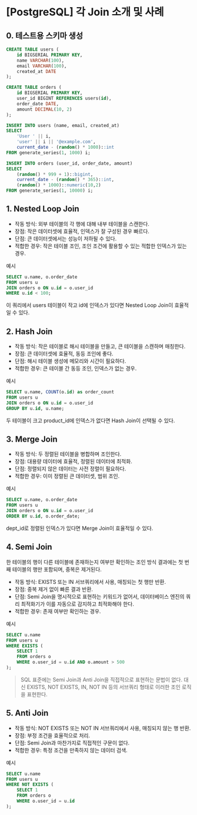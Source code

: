 # [PostgreSQL] 각 Join 소개 및 사례


## 0. 테스트용 스키마 생성

```sql
CREATE TABLE users (
    id BIGSERIAL PRIMARY KEY,
    name VARCHAR(100),
    email VARCHAR(100),
    created_at DATE
);

CREATE TABLE orders (
    id BIGSERIAL PRIMARY KEY,
    user_id BIGINT REFERENCES users(id),
    order_date DATE,
    amount DECIMAL(10, 2)
);
```

```sql
INSERT INTO users (name, email, created_at)
SELECT 
    'User ' || i,
    'user' || i || '@example.com',
    current_date - (random() * 1000)::int
FROM generate_series(1, 1000) i;

INSERT INTO orders (user_id, order_date, amount)
SELECT 
    (random() * 999 + 1)::bigint,
    current_date - (random() * 365)::int,
    (random() * 1000)::numeric(10,2)
FROM generate_series(1, 10000) i;
```

## 1. Nested Loop Join

- 작동 방식: 외부 테이블의 각 행에 대해 내부 테이블을 스캔한다.
- 장점: 작은 데이터셋에 효율적, 인덱스가 잘 구성된 경우 빠르다.
- 단점: 큰 데이터셋에서는 성능이 저하될 수 있다.
- 적합한 경우: 작은 테이블 조인, 조인 조건에 활용할 수 있는 적합한 인덱스가 있는 경우.
   
예시

```sql
SELECT u.name, o.order_date 
FROM users u 
JOIN orders o ON u.id = o.user_id 
WHERE u.id < 100;
```

이 쿼리에서 users 테이블이 작고 id에 인덱스가 있다면 Nested Loop Join이 효율적일 수 있다.

## 2. Hash Join

- 작동 방식: 작은 테이블로 해시 테이블을 만들고, 큰 테이블을 스캔하며 매칭한다.
- 장점: 큰 데이터셋에 효율적, 동등 조인에 좋다.
- 단점: 해시 테이블 생성에 메모리와 시간이 필요하다.
- 적합한 경우: 큰 테이블 간 동등 조인, 인덱스가 없는 경우.

예시

```sql
SELECT u.name, COUNT(o.id) as order_count
FROM users u 
JOIN orders o ON u.id = o.user_id
GROUP BY u.id, u.name;
```
두 테이블이 크고 product_id에 인덱스가 없다면 Hash Join이 선택될 수 있다.

## 3. Merge Join

- 작동 방식: 두 정렬된 테이블을 병합하며 조인한다.
- 장점: 대용량 데이터에 효율적, 정렬된 데이터에 최적화.
- 단점: 정렬되지 않은 데이터는 사전 정렬이 필요하다.
- 적합한 경우: 이미 정렬된 큰 데이터셋, 범위 조인.

예시

```sql
SELECT u.name, o.order_date 
FROM users u 
JOIN orders o ON u.id = o.user_id 
ORDER BY u.id, o.order_date;
```
dept_id로 정렬된 인덱스가 있다면 Merge Join이 효율적일 수 있다.

## 4. Semi Join

한 테이블의 행이 다른 테이블에 존재하는지 여부만 확인하는 조인 방식
결과에는 첫 번째 테이블의 행만 포함되며, 중복은 제거된다.

- 작동 방식: EXISTS 또는 IN 서브쿼리에서 사용, 매칭되는 첫 행만 반환.
- 장점: 중복 제거 없이 빠른 결과 반환.
- 단점: Semi Join을 명시적으로 표현하는 키워드가 없어서, 데이터베이스 엔진의 쿼리 최적화기가 이를 자동으로 감지하고 최적화해야 한다.
- 적합한 경우: 존재 여부만 확인하는 경우.

예시

```sql
SELECT u.name 
FROM users u 
WHERE EXISTS (
    SELECT 1 
    FROM orders o 
    WHERE o.user_id = u.id AND o.amount > 500
);
```

> SQL 표준에는 Semi Join과 Anti Join을 직접적으로 표현하는 문법이 없다.
대신 EXISTS, NOT EXISTS, IN, NOT IN 등의 서브쿼리 형태로 이러한 조인 로직을 표현한다.

## 5. Anti Join

- 작동 방식: NOT EXISTS 또는 NOT IN 서브쿼리에서 사용, 매칭되지 않는 행 반환.
- 장점: 부정 조건을 효율적으로 처리.
- 단점: Semi Join과 마찬가지로 직접적인 구문이 없다.
- 적합한 경우: 특정 조건을 만족하지 않는 데이터 검색.

예시

```sql
SELECT u.name 
FROM users u 
WHERE NOT EXISTS (
    SELECT 1 
    FROM orders o 
    WHERE o.user_id = u.id
);
```

